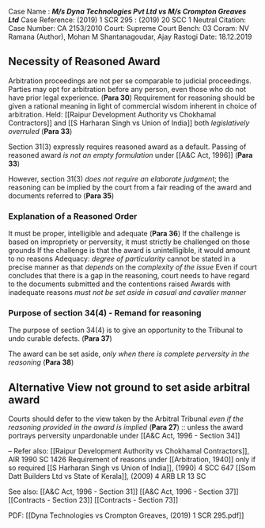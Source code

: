 Case Name : ***M/s Dyna Technologies Pvt Ltd vs M/s Crompton Greaves Ltd***
Case Reference: (2019) 1 SCR 295 :  (2019) 20 SCC 1
Neutral Citation:
Case Number: CA 2153/2010
Court: Supreme Court
Bench: 03
Coram: NV Ramana (Author), Mohan M Shantanagoudar, Ajay Rastogi
Date: 18.12.2019

## Necessity of Reasoned Award

Arbitration proceedings are not per se comparable to judicial proceedings. Parties may opt for arbitration before any person, even those who do not have prior legal experience. (**Para 30**)
	Requirement for reasoning should be given a rational meaning in light of commercial wisdom inherent in choice of arbitration.
Held: [[Raipur Development Authority vs Chokhamal Contractors]] and [[S Harharan Singh vs Union of India]] both *legislatively overruled* (**Para 33**)

Section 31(3) expressly requires reasoned award as a default.
Passing of reasoned award *is not an empty formulation* under [[A&C Act, 1996]] (**Para 33**)

However, section 31(3) *does not require an elaborate judgment*; the reasoning can be implied by the court from a fair reading of the award and documents referred to (**Para 35**)

### Explanation of a Reasoned Order

It must be proper, intelligible and adequate (**Para 36**)
	If the challenge is based on impropriety or perversity, it must strictly be challenged on those grounds
	If the challenge is that the award is unintelligible, it would amount to no reasons
	Adequacy: *degree of particularity* cannot be stated in a precise manner as that *depends* on the *complexity of the issue*
		Even if court concludes that there is a gap in the reasoning, court needs to have regard to the documents submitted and the contentions raised
		Awards with inadequate reasons *must not be set aside in casual and cavalier manner*

### Purpose of section 34(4) - Remand for reasoning

The purpose of section 34(4) is to give an opportunity to the Tribunal to undo curable defects. (**Para 37**)

The award can be set aside, *only when there is complete perversity in the reasoning* (**Para 38**)

## Alternative View not ground to set aside arbitral award

Courts should defer to the view taken by the Arbitral Tribunal *even if the reasoning provided in the award is implied* (**Para 27**) :: unless the award portrays perversity unpardonable under [[A&C Act, 1996 - Section 34]]

–
Refer also:
[[Raipur Development Authority vs Chokhamal Contractors]], AIR 1990 SC 1426
	Requirement of reasons under [[Arbitration, 1940]] only if so required
	[[S Harharan Singh vs Union of India]], (1990) 4 SCC 647
[[Som Datt Builders Ltd vs State of Kerala]], (2009) 4 ARB LR 13 SC

See also:
[[A&C Act, 1996 - Section 31]] 
[[A&C Act, 1996 - Section 37]]
[[Contracts - Section 23]]
[[Contracts - Section 73]]

PDF:
[[Dyna Technologies vs Crompton Greaves, (2019) 1 SCR 295.pdf]]